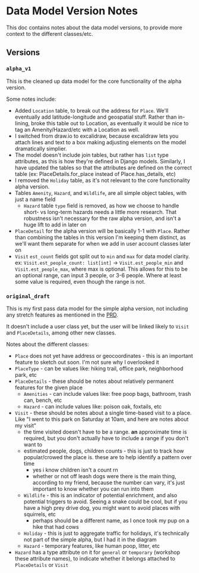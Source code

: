 # Data Model Version Notes 

This doc contains notes about the data model versions, to provide more context to the different classes/etc.

## Versions

### `alpha_v1`

This is the cleaned up data model for the core functionality of the alpha version. 

Some notes include:
- Added `Location` table, to break out the address for `Place`. We'll eventually add latitude-longitude and geospatial stuff. Rather than in-lining, broke this table out to Location, as eventually it would be nice to tag an Amenity/Hazard/etc with a Location as well.
- I switched from draw.io to excalidraw, because excalidraw lets you attach lines and text to a box making adjusting elements on the model dramatically simplier.
- The model doesn't include join tables, but rather has `list` type attributes, as this is how they're defined in Django models. Similarly, I have updated the tables so that the attributes are defined on the correct table (ex: PlaceDetails.for_place instead of Place.has_details, etc)
- I removed the `Holiday` table, as it's not relevant to the core functionality alpha version.
- Tables `Amenity`, `Hazard`, and `Wildlife`, are all simple object tables, with just a name field
  -  `Hazard` table `type` field is removed, as how we choose to handle short- vs long-term hazards needs a little more research. That robustness isn't necessary for the raw alpha version, and isn't a huge lift to add in later on
- `PlaceDetail` for the alpha version will be basically 1-1 with `Place`. Rather than combining the tables in this version I'm keeping them distinct, as we'll want them separate for when we add in user account classes later on
- `Visit` `est_count` fields got split out to `min` and `max` for data model clarity. ex: `Visit.est_people_count: list[int]` -> `Visit.est_people_min` and `Visit.est_people_max`, where max is optional. This allows for this to be an optional range, can input 3 people, or 3-6 people. Where at least some value is required, even though the range is not.

### `original_draft`

This is my first pass data model for the simple alpha version, not including any stretch features as mentioned in the [PRD](./prd.md).

It doesn't include a user class yet, but the user will be linked likely to `Visit` and `PlaceDetails`, among other new classes.

Notes about the different classes:
- `Place` does not yet have address or geocoordinates - this is an important feature to sketch out soon. I'm not sure why I overlooked it
- `PlaceType` - can be values like: hiking trail, office park, neighborhood park, etc
- `PlaceDetails` - these should be notes about relatively permanent features for the given place
  - `Amenities` - can include values like: free poop bags, bathroom, trash can, bench, etc
  - `Hazard` - can include values like: poison oak, foxtails, etc
- `Visit` - these should be notes about a single time-based visit to a place. Like "I went to this park on Saturday at 10am, and here are notes about my visit"
  - the time visited doesn't have to be a range. **an** approximate time is required, but you don't actually have to include a range if you don't want to
  - estimated people, dogs, children counts - this is just to track how popular/crowed the place is. these are to help identify a pattern over time
    - yes i know children isn't a count rn
    - whether or not off leash dogs were there is the main thing, according to my friend, because the number can vary, it's just important to know whether you can run into them
  - `Wildlife` - this is an indicator of potential enrichment, and also potential triggers to avoid. Seeing a snake could be cool, but if you have a high prey drive dog, you might want to avoid places with squirrels, etc
    - perhaps should be a different name, as I once took my pup on a hike that had cows
  - `Holiday` - this is just to aggregate traffic for holidays, it's technically not part of the simple alpha, but I had it in the diagram
  - `Hazard` - temporary features, like human poop, litter, etc
- `Hazard` has a type attribute on it for `general` or `temporary` (workshop these attribute names), to indicate whether it belongs attached to `PlaceDetails` or `Visit`
